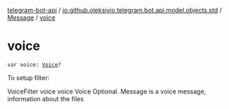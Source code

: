 [telegram-bot-api](../../index.md) / [io.github.oleksivio.telegram.bot.api.model.objects.std](../index.md) / [Message](index.md) / [voice](./voice.md)

# voice

`var voice: `[`Voice`](../../io.github.oleksivio.telegram.bot.api.model.objects.std.files/-voice/index.md)`?`

To setup filter:

VoiceFilter voice voice Voice Optional. Message is a voice message, information about the files


